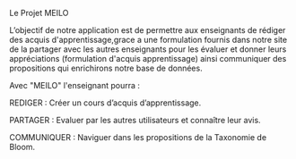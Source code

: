 Le Projet MEILO


L’objectif de notre application est de permettre aux enseignants de rédiger des acquis d'apprentissage,grace a une formulation fournis dans notre site
de la partager avec les autres enseignants pour les évaluer et donner leurs appréciations (formulation d'acquis apprentissage)
ainsi communiquer des propositions qui enrichirons notre base de données. 




Avec "MEILO" l'enseignant pourra :


REDIGER : Créer un cours d’acquis d’apprentissage.

PARTAGER : Evaluer par les autres utilisateurs et connaître leur avis.

COMMUNIQUER : Naviguer dans les propositions de la Taxonomie de Bloom.
